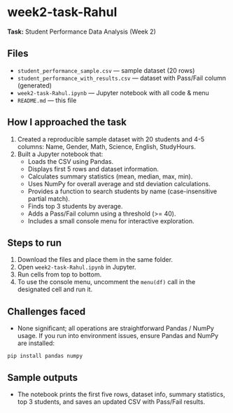 # week2-task-Rahul

**Task:** Student Performance Data Analysis (Week 2)

## Files
- `student_performance_sample.csv` — sample dataset (20 rows)
- `student_performance_with_results.csv` — dataset with Pass/Fail column (generated)
- `week2-task-Rahul.ipynb` — Jupyter notebook with all code & menu
- `README.md` — this file

## How I approached the task
1. Created a reproducible sample dataset with 20 students and 4-5 columns: Name, Gender, Math, Science, English, StudyHours.
2. Built a Jupyter notebook that:
   - Loads the CSV using Pandas.
   - Displays first 5 rows and dataset information.
   - Calculates summary statistics (mean, median, max, min).
   - Uses NumPy for overall average and std deviation calculations.
   - Provides a function to search students by name (case-insensitive partial match).
   - Finds top 3 students by average.
   - Adds a Pass/Fail column using a threshold (>= 40).
   - Includes a small console menu for interactive exploration.

## Steps to run
1. Download the files and place them in the same folder.
2. Open `week2-task-Rahul.ipynb` in Jupyter.
3. Run cells from top to bottom.
4. To use the console menu, uncomment the `menu(df)` call in the designated cell and run it.

## Challenges faced
- None significant; all operations are straightforward Pandas / NumPy usage. If you run into environment issues, ensure Pandas and NumPy are installed:
```
pip install pandas numpy
```

## Sample outputs
- The notebook prints the first five rows, dataset info, summary statistics, top 3 students, and saves an updated CSV with Pass/Fail results.
